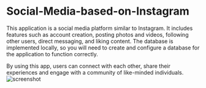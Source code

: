 # Social-Media-based-on-Instagram

This application is a social media platform similar to Instagram. It includes features such as account creation, posting photos and videos, following other users, direct messaging, and liking content. The database is implemented locally, so you will need to create and configure a database for the application to function correctly.

By using this app, users can connect with each other, share their experiences and engage with a community of like-minded individuals.
![screenshot](https://user-images.githubusercontent.com/39772964/209025589-ab63454c-ead5-413e-b0b1-d20c6dfd4220.jpg)
